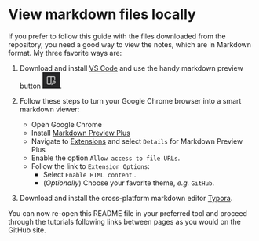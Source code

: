 # View markdown files locally

If you prefer to follow this guide with the files downloaded from the repository, you need a good way to view the notes, which are in Markdown format.  My three favorite ways are:

1. Download and install [VS Code](https://code.visualstudio.com/download) and use the handy markdown preview button ![markdown-preview-button](./figs/markdown-preview-button.png).

1. Follow these steps to turn your Google Chrome browser into a smart markdown viewer:
    - Open Google Chrome
    - Install [Markdown Preview Plus](https://chrome.google.com/webstore/detail/febilkbfcbhebfnokafefeacimjdckgl?utm_source=chrome-app-launcher-info-dialog)
    - Navigate to [Extensions](chrome://extensions/) and select `Details` for Markdown Preview Plus
    - Enable the option `Allow access to file URLs`.
    - Follow the link to `Extension Options`:
      - Select `Enable HTML content` .
      - (*Optionally*) Choose your favorite theme, *e.g.* `GitHub`.

1. Download and install the cross-platform markdown editor [Typora](https://typora.io/).

You can now re-open this README file in your preferred tool and proceed through the tutorials following links between pages as you would on the GitHub site.
